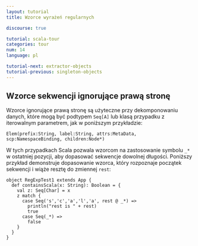 ```yaml
---
layout: tutorial
title: Wzorce wyrażeń regularnych

discourse: true

tutorial: scala-tour
categories: tour
num: 14
language: pl

tutorial-next: extractor-objects
tutorial-previous: singleton-objects
---
```


## Wzorce sekwencji ignorujące prawą stronę ##

Wzorce ignorujące prawą stronę są użyteczne przy dekomponowaniu danych, które mogą być podtypem `Seq[A]` lub klasą przypadku z iterowalnym parametrem, jak w poniższym przykładzie:

```
Elem(prefix:String, label:String, attrs:MetaData, scp:NamespaceBinding, children:Node*)
```

W tych przypadkach Scala pozwala wzorcom na zastosowanie symbolu `_*` w ostatniej pozycji, aby dopasować sekwencje dowolnej długości.
Poniższy przykład demonstruje dopasowanie wzorca, który rozpoznaje początek sekwencji i wiąże resztę do zmiennej `rest`:

```tut
object RegExpTest1 extends App {
  def containsScala(x: String): Boolean = {
    val z: Seq[Char] = x
    z match {
      case Seq('s','c','a','l','a', rest @ _*) =>
        println("rest is " + rest)
        true
      case Seq(_*) =>
        false
    }
  }
}
```
